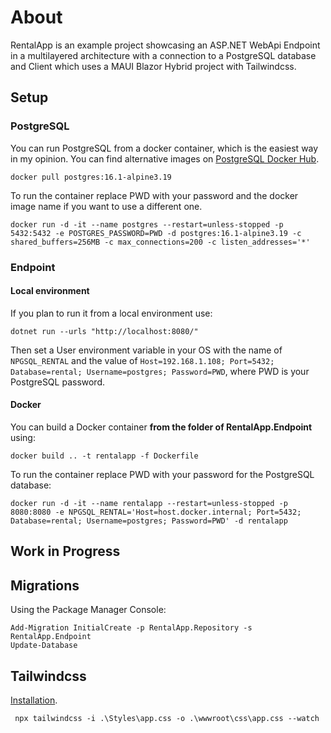 # About
RentalApp is an example project showcasing an ASP.NET WebApi Endpoint in a multilayered architecture with a connection to a PostgreSQL database and Client which uses a MAUI Blazor Hybrid project with Tailwindcss.

## Setup
### PostgreSQL
You can run PostgreSQL from a docker container, which is the easiest way in my opinion. You can find alternative images on [PostgreSQL Docker Hub](https://hub.docker.com/_/postgres).
```
docker pull postgres:16.1-alpine3.19
```

To run the container replace PWD with your password and the docker image name if you want to use a different one.
```
docker run -d -it --name postgres --restart=unless-stopped -p 5432:5432 -e POSTGRES_PASSWORD=PWD -d postgres:16.1-alpine3.19 -c shared_buffers=256MB -c max_connections=200 -c listen_addresses='*'
```

### Endpoint
#### Local environment
If you plan to run it from a local environment use:
```
dotnet run --urls "http://localhost:8080/"
```

Then set a User environment variable in your OS with the name of `NPGSQL_RENTAL` and the value of `Host=192.168.1.108; Port=5432; Database=rental; Username=postgres; Password=PWD`, where PWD is your PostgreSQL password.

#### Docker
You can build a Docker container **from the folder of RentalApp.Endpoint** using:
```
docker build .. -t rentalapp -f Dockerfile
```

To run the container replace PWD with your password for the PostgreSQL database:
```
docker run -d -it --name rentalapp --restart=unless-stopped -p 8080:8080 -e NPGSQL_RENTAL='Host=host.docker.internal; Port=5432; Database=rental; Username=postgres; Password=PWD' -d rentalapp
```
## Work in Progress

## Migrations
Using the Package Manager Console:
```
Add-Migration InitialCreate -p RentalApp.Repository -s RentalApp.Endpoint
Update-Database
```

## Tailwindcss
[Installation](https://tailwindcss.com/docs/installation).
```
 npx tailwindcss -i .\Styles\app.css -o .\wwwroot\css\app.css --watch
```
